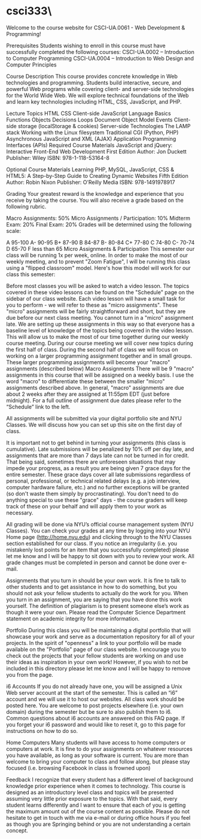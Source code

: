 # csci333\
Welcome to the course website for CSCI-UA.0061 - Web Development & Programming!

Prerequisites
Students wishing to enroll in this course must have successfully completed the following courses:
CSCI-UA.0002 – Introduction to Computer Programming
CSCI-UA.0004 – Introduction to Web Design and Computer Principles


Course Description
This course provides concrete knowledge in Web technologies and programming. Students build interactive, secure, and powerful Web programs while covering client- and server-side technologies for the World Wide Web. We will explore technical foundations of the Web and learn key technologies including HTML, CSS, JavaScript, and PHP.

Lecture Topics
HTML
CSS
Client-side JavaScript
Language Basics
Functions
Objects
Decisions
Loops
Document Object Model
Events
Client-side storage (localStorage & cookies)
Server-side Technologies
The LAMP stack
Working with the Linux filesystem
Traditional CGI (Python, PHP)
Asynchronous JavaScript and XML (AJAX)
Application Programming Interfaces (APIs)
Required Course Materials
JavaScript and jQuery: Interactive Front-End Web Development
First Edition
Author: Jon Duckett
Publisher: Wiley
ISBN: 978-1-118-53164-8

Optional Course Materials
Learning PHP, MySQL, JavaScript, CSS & HTML5: A Step-by-Step Guide to Creating Dynamic Websites
Fifth Edition
Author: Robin Nixon
Publisher: O’Reilly Media
ISBN: 978-1491978917

Grading
Your greatest reward is the knowledge and experience that you receive by taking the course. You will also receive a grade based on the following rubric.

Macro Assignments: 50%
Micro Assignments / Participation: 10%
Midterm Exam: 20%
Final Exam: 20%
Grades will be determined using the following scale:

A	95-100
A-	90-95
B+	87-90
B	84-87
B-	80-84
C+	77-80
C	74-80
C-	70-74
D	65-70
F	less than 65
Micro Assignments & Participation
This semester our class will be running 1x per week, online. In order to make the most of our weekly meeting, and to prevent "Zoom Fatigue", I will be running this class using a "flipped classroom" model. Here's how this model will work for our class this semester:

Before most classes you will be asked to watch a video lesson. The topics covered in these video lessons can be found on the "Schedule" page on the sidebar of our class website.
Each video lesson will have a small task for you to perform - we will refer to these as "micro assignments". These "micro" assignments will be fairly straightforward and short, but they are due before our next class meeting. You cannot turn in a "micro" assignment late. We are setting up these assignments in this way so that everyone has a baseline level of knowledge of the topics being covered in the video lesson. This will allow us to make the most of our time together during our weekly course meeting.
During our course meeting we will cover new topics during the first half of class. During the second half of class we will focus on working on a larger programming assignment together and in small groups. These larger programming assignments will become your "macro" assignments (described below)
Macro Assignments
There will be 9 "macro" assignments in this course that will be assigned on a weekly basis. I use the word "macro" to differentiate these between the smaller "micro" assignments described above. In general, "macro" assignments are due about 2 weeks after they are assigned at 11:55pm EDT (just before midnight). For a full outline of assignment due dates please refer to the “Schedule” link to the left.

All assignments will be submitted via your digital portfolio site and NYU Classes. We will discuss how you can set up this site on the first day of class.

It is important not to get behind in turning your assignments (this class is cumulative). Late submissions will be penalized by 10% off per day late, and assignments that are more than 7 days late can not be turned in for credit. That being said, sometimes there are unforeseen situations that may impede your progress, as a result you are being given 7 grace days for the entire semester. These grace days cover all late submissions regardless of personal, professional, or technical related delays (e.g. a job interview, computer hardware failure, etc.) and no further exceptions will be granted (so don't waste them simply by procrastinating). You don't need to do anything special to use these "grace" days - the course graders will keep track of these on your behalf and will apply them to your work as necessary.

All grading will be done via NYU’s official course management system (NYU Classes). You can check your grades at any time by logging into your NYU Home page (http://home.nyu.edu) and clicking through to the NYU Classes section established for our class. If you notice an irregularity (i.e. you mistakenly lost points for an item that you successfully completed) please let me know and I will be happy to sit down with you to review your work. All grade changes must be completed in person and cannot be done over e-mail.

Assignments that you turn in should be your own work. It is fine to talk to other students and to get assistance in how to do something, but you should not ask your fellow students to actually do the work for you. When you turn in an assignment, you are saying that you have done this work yourself. The definition of plagiarism is to present someone else’s work as though it were your own. Please read the Computer Science Department statement on academic integrity for more information.

Portfolio
During this class you will be maintaining a digital portfolio that will showcase your work and serve as a documentation repository for all of your projects. In the spirit of "openness" a link to your portfolio will be made available on the "Portfolio" page of our class website. I encourage you to check out the projects that your fellow students are working on and use their ideas as inspiration in your own work! However, if you wish to not be included in this directory please let me know and I will be happy to remove you from the page.

i6 Accounts
If you do not already have one, you will be assigned a Unix Web server account at the start of the semester. This is called an “i6” account and we will use it to host our websites. All class work should be posted here. You are welcome to post projects elsewhere (i.e. your own domain) during the semester but be sure to also publish them to i6. Common questions about i6 accounts are answered on this FAQ page. If you forget your i6 password and would like to reset it, go to this page for instructions on how to do so.

Home Computers
Many students will have access to home computers or computers at work. It is fine to do your assignments on whatever resources you have available, as long as your software is current. You are more than welcome to bring your computer to class and follow along, but please stay focused (i.e. browsing Facebook in class is frowned upon)

Feedback
I recognize that every student has a different level of background knowledge prior experience when it comes to technology. This course is designed as an introductory level class and topics will be presented assuming very little prior exposure to the topics. With that said, every student learns differently and I want to ensure that each of you is getting the maximum amount out of the course content as possible. Please do not hesitate to get in touch with me via e-mail or during office hours if you feel as though you are Springing behind or you are not understanding a certain concept.
